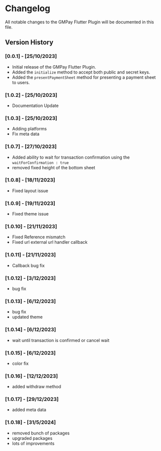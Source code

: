 # Changelog

All notable changes to the GMPay Flutter Plugin will be documented in this file.

## Version History

### [0.0.1] - [25/10/2023]

- Initial release of the GMPay Flutter Plugin.
- Added the `initialize` method to accept both public and secret keys.
- Added the `presentPaymentSheet` method for presenting a payment sheet to users.

### [1.0.2] - [25/10/2023]

- Documentation Update

### [1.0.3] - [25/10/2023]
- Adding platforms
- Fix meta data

### [1.0.7] - [27/10/2023]
- Added ability to wait for transaction confirmation using the `waitForConfirmation : true` 
- removed fixed height of the bottom sheet 

### [1.0.8] - [18/11/2023]
- Fixed layout issue

### [1.0.9] - [19/11/2023]
- Fixed theme issue

### [1.0.10] - [21/11/2023]
- Fixed Reference mismatch
- Fixed url external url handler callback

### [1.0.11] - [21/11/2023]
- Callback bug fix

### [1.0.12] - [3/12/2023]
- bug fix

### [1.0.13] - [6/12/2023]
- bug fix
- updated theme

### [1.0.14] - [6/12/2023]
- wait until transaction is confirmed or cancel wait 

### [1.0.15] - [6/12/2023]
- color fix

### [1.0.16] - [12/12/2023]
- added withdraw method 

### [1.0.17] - [29/12/2023]
- added meta data

### [1.0.18] - [31/5/2024]
- removed bunch of packages 
- upgraded packages
- lots of improvements
